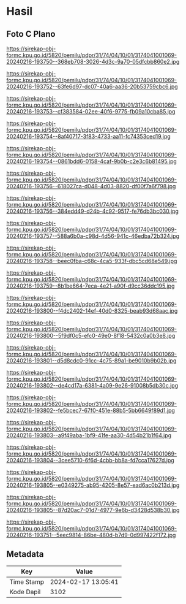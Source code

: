 # Hasil

## Foto C Plano

https://sirekap-obj-formc.kpu.go.id/5820/pemilu/pdpr/31/74/04/10/01/3174041001069-20240216-193750--368eb708-3026-4d3c-9a70-05dfcbb860e2.jpg

https://sirekap-obj-formc.kpu.go.id/5820/pemilu/pdpr/31/74/04/10/01/3174041001069-20240216-193752--63fe6d97-dc07-40a6-aa36-20b53759cbc6.jpg

https://sirekap-obj-formc.kpu.go.id/5820/pemilu/pdpr/31/74/04/10/01/3174041001069-20240216-193753--cf383584-02ee-40f6-9775-fb09a10cba85.jpg

https://sirekap-obj-formc.kpu.go.id/5820/pemilu/pdpr/31/74/04/10/01/3174041001069-20240216-193754--8af40717-3f83-4733-aa11-fc74353ced19.jpg

https://sirekap-obj-formc.kpu.go.id/5820/pemilu/pdpr/31/74/04/10/01/3174041001069-20240216-193754--0861bdd6-0158-4caf-9b0b-c2e3c6b81495.jpg

https://sirekap-obj-formc.kpu.go.id/5820/pemilu/pdpr/31/74/04/10/01/3174041001069-20240216-193756--618027ca-d048-4d03-8820-df00f7a6f798.jpg

https://sirekap-obj-formc.kpu.go.id/5820/pemilu/pdpr/31/74/04/10/01/3174041001069-20240216-193756--384edd49-d24b-4c92-9517-fe76db3bc030.jpg

https://sirekap-obj-formc.kpu.go.id/5820/pemilu/pdpr/31/74/04/10/01/3174041001069-20240216-193757--588a6b0a-c98d-4d56-941c-46edba72b324.jpg

https://sirekap-obj-formc.kpu.go.id/5820/pemilu/pdpr/31/74/04/10/01/3174041001069-20240216-193758--beec0fba-c68c-4ca5-933f-dbc5cd68e549.jpg

https://sirekap-obj-formc.kpu.go.id/5820/pemilu/pdpr/31/74/04/10/01/3174041001069-20240216-193759--8b1be664-7eca-4e21-a90f-d9cc36ddc195.jpg

https://sirekap-obj-formc.kpu.go.id/5820/pemilu/pdpr/31/74/04/10/01/3174041001069-20240216-193800--f4dc2402-14ef-40d0-8325-beab93d68aac.jpg

https://sirekap-obj-formc.kpu.go.id/5820/pemilu/pdpr/31/74/04/10/01/3174041001069-20240216-193800--5f9df0c5-efc0-49e0-8f18-5432c0a0b3e8.jpg

https://sirekap-obj-formc.kpu.go.id/5820/pemilu/pdpr/31/74/04/10/01/3174041001069-20240216-193801--d5d8cdc0-91cc-4c75-89a1-be9010b9b02b.jpg

https://sirekap-obj-formc.kpu.go.id/5820/pemilu/pdpr/31/74/04/10/01/3174041001069-20240216-193802--de4cd17a-6381-4a09-9e26-91008b5db30c.jpg

https://sirekap-obj-formc.kpu.go.id/5820/pemilu/pdpr/31/74/04/10/01/3174041001069-20240216-193802--fe5bcec7-67f0-451e-88b5-5bb6649f89d1.jpg

https://sirekap-obj-formc.kpu.go.id/5820/pemilu/pdpr/31/74/04/10/01/3174041001069-20240216-193803--a9f49aba-1bf9-41fe-aa30-4d54b21b1f64.jpg

https://sirekap-obj-formc.kpu.go.id/5820/pemilu/pdpr/31/74/04/10/01/3174041001069-20240216-193804--3cee5710-6f6d-4cbb-bb8a-fd7cca17627d.jpg

https://sirekap-obj-formc.kpu.go.id/5820/pemilu/pdpr/31/74/04/10/01/3174041001069-20240216-193805--e0349275-ab95-4205-8e57-ead6ac0b213d.jpg

https://sirekap-obj-formc.kpu.go.id/5820/pemilu/pdpr/31/74/04/10/01/3174041001069-20240216-193805--87d20ac7-01d7-4977-9e6b-d3428d538b30.jpg

https://sirekap-obj-formc.kpu.go.id/5820/pemilu/pdpr/31/74/04/10/01/3174041001069-20240216-193751--5eec9814-86be-480d-b7d9-0d997422f172.jpg


## Metadata

| Key        | Value               |
| ---------- | ------------------- |
| Time Stamp | 2024-02-17 13:05:41 |
| Kode Dapil | 3102                |



